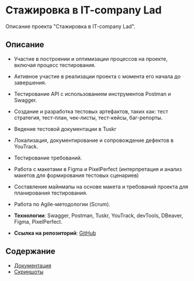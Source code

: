# Стажировка в IT-company Lad

Описание проекта "Стажировка в IT-company Lad".

## Описание

- Участие в построении и оптимизации процессов на проекте, включая процесс тестирования.
- Активное участие в реализации проекта с момента его начала до завершения.
- Тестирование API с использованием инструментов Postman и Swagger.
- Создание и разработка тестовых артефактов, таких как: тест стратегия, тест-план, чек-листы, тест-кейсы, баг-репорты.
- Ведение тестовой документации в Tuskr
- Локализация, документирование и сопровождение дефектов в YouTrack.
- Тестирование требований.
- Работа с макетами в Figma и PixelPerfect (интерпретация и анализ макетов для формирования тестовых сценариев)
- Составление майнмапы на основе макета и требований проекта для планирования тестирования.
- Работа по Agile-методологии (Scrum).

- **Технологии**: Swagger, Postman, Tuskr, YouTrack, devTools, DBeaver, Figma, PixelPerfect.
- **Ссылка на репозиторий**: [GitHub](ссылка_на_репозиторий)

## Содержание

- [Документация](Internship-IT-Company-Lad/Documents/)
- [Скриншоты](Internship-IT-Company-Lad/Screenshots/)
